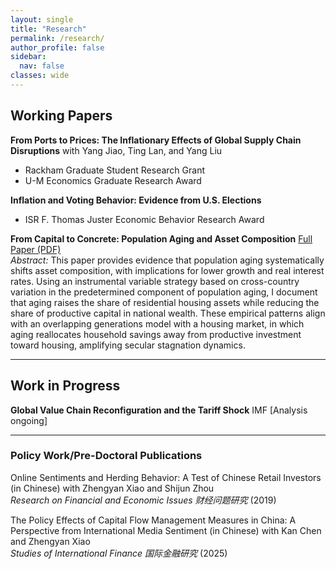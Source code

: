 ```yaml
---
layout: single
title: "Research"
permalink: /research/
author_profile: false
sidebar:
  nav: false
classes: wide
---
```


## Working Papers

**From Ports to Prices: The Inflationary Effects of Global Supply Chain Disruptions** with Yang Jiao, Ting Lan, and Yang Liu  
- Rackham Graduate Student Research Grant
- U-M Economics Graduate Research Award 

**Inflation and Voting Behavior: Evidence from U.S. Elections**  
- ISR F. Thomas Juster Economic Behavior Research Award

**From Capital to Concrete: Population Aging and Asset Composition** [Full Paper (PDF)](/files/aging_asset_comp.pdf)  
*Abstract:* This paper provides evidence that population aging systematically shifts asset composition, with implications for lower growth and real interest rates. Using an instrumental variable strategy based on cross-country variation in the predetermined component of population aging, I document that aging raises the share of residential housing assets while reducing the share of productive capital in national wealth. These empirical patterns align with an overlapping generations model with a housing market, in which aging reallocates household savings away from productive investment toward housing, amplifying secular stagnation dynamics.

---

## Work in Progress

**Global Value Chain Reconfiguration and the Tariff Shock** IMF [Analysis ongoing]

---

### Policy Work/Pre-Doctoral Publications

Online Sentiments and Herding Behavior: A Test of Chinese Retail Investors (in Chinese) with Zhengyan Xiao and Shijun Zhou  
*Research on Financial and Economic Issues 财经问题研究* (2019)  

The Policy Effects of Capital Flow Management Measures in China: A Perspective from International Media Sentiment (in Chinese) with Kan Chen and Zhengyan Xiao  
*Studies of International Finance 国际金融研究* (2025)  

<!--
## Policy Publications at the IMF
*This section is currently under embargo.*
-->
